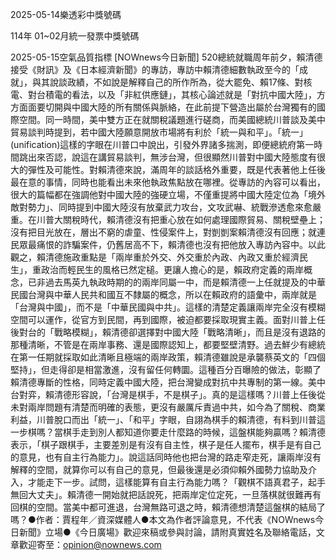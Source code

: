 
2025-05-14樂透彩中獎號碼

                                
114年 01~02月統一發票中獎號碼
                             
2025-05-15空氣品質指標
                              [NOWnews今日新聞] 520總統就職周年前夕，賴清德接受《財訊》及《日本經濟新聞》的專訪，專訪中賴清德細數執政至今的「成就」，與其說談政績，不如說是解釋自己的所作所為，從大罷免、賴17條、對核電、對台積電的看法，以及「非紅供應鏈」，其核心論述就是「對抗中國大陸」，方方面面要切開與中國大陸的所有關係與脈絡，在此前提下營造出屬於台灣獨有的國際空間。同一時間，美中雙方正在就關稅議題進行磋商，而美國總統川普談及美中貿易談判時提到，若中國大陸願意開放市場將有利於「統一與和平」。「統一」(unification)這樣的字眼在川普口中說出，引發外界諸多揣測，即便總統府第一時間跳出來否認，說這在講貿易談判，無涉台灣，但很顯然川普對中國大陸態度有很大的彈性及可能性。對賴清德來說，滿周年的談話格外重要，既是代表著他上任後最在意的事情，同時也能看出未來他執政焦點放在哪裡。從專訪的內容可以看出，很大的篇幅都在強調他對中國大陸的強硬立場，不僅重提將中國大陸定位為「境外敵對勢力」、同時提到中國大陸沒有放棄武力攻台，文攻武嚇、統戰滲透愈來愈嚴重。在川普大關稅時代，賴清德沒有把重心放在如何處理國際貿易、關稅壁壘上；沒有把目光放在，層出不窮的虐童、性侵案件上，對剴剴案賴清德沒有回應；就連民眾最痛恨的詐騙案件，仍舊居高不下，賴清德也沒有把他放入專訪內容中。以此觀之，賴清德施政重點是「兩岸重於外交、外交重於內政、內政又重於經濟民生」，重政治而輕民生的風格已然定槌。更讓人擔心的是，賴政府定義的兩岸概念，已非過去馬英九執政時期的的兩岸同屬一中，而是賴清德一上任就提及的中華民國台灣與中華人民共和國互不隸屬的概念，所以在賴政府的語彙中，兩岸就是「台灣與中國」，而不是「中華民國與中共」。這樣的清楚定義讓兩岸完全沒有模糊空間可以運作，從官方到民間，再到國際，被迫都要採取現實主義。面對川普上任後對台的「戰略模糊」，賴清德卻選擇對中國大陸「戰略清晰」，而且是沒有退路的那種清晰，不管是在兩岸事務、還是國際認知上，都要堅壁清野。過去鮮少有總統在第一任期就採取如此清晰且極端的兩岸政策，賴清德雖說是承襲蔡英文的「四個堅持」，但走得卻是相當激進，沒有留任何轉圜。這種百分百曝險的做法，彰顯了賴清德專斷的性格，同時定義中國大陸，把台灣變成對抗中共專制的第一線。美中台對弈，賴清德形容說，「台灣是棋手，不是棋子」。真的是這樣嗎？川普上任後從未對兩岸問題有清楚而明確的表態，更沒有嚴厲斥責過中共，如今為了關稅、商業利益，川普脫口而出「統一」、「和平」字眼，自詡為棋手的賴清德，有料到川普這一步棋嗎？當棋手走到別人都知道你要走什麼路的時候，這盤棋能夠贏嗎？賴清德表示，「棋子跟棋手，主要差別是有沒有自主性，棋子是任人擺布，棋手是有自己的意見，也有自主行為能力」。說這話同時他也把台灣的路走窄走死，讓兩岸沒有解釋的空間，就算你可以有自己的意見，但最後還是必須仰賴外國勢力協助及介入，才能走下一步。試問，這樣能算有自主行為能力嗎？「觀棋不語真君子，起手無回大丈夫」。賴清德一開始就把話說死，把兩岸定位定死，一旦落棋就很難再有回棋的空間。當美中都可進退，台灣無路可退之時，賴清德想清楚這盤棋的結局了嗎？●作者：賈程年／資深媒體人●本文為作者評論意見，不代表《NOWnews今日新聞》立場●《今日廣場》歡迎來稿或參與討論，請附真實姓名及聯絡電話，文章歡迎寄至：opinion@nownews.com